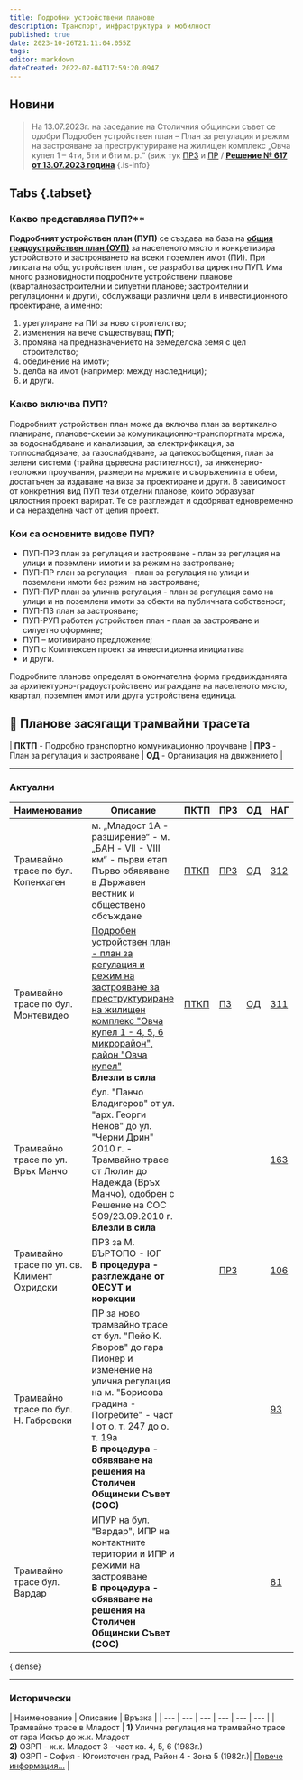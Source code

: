 ```yaml
---
title: Подробни устройствени планове
description: Транспорт, инфраструктура и мобилност
published: true
date: 2023-10-26T21:11:04.055Z
tags: 
editor: markdown
dateCreated: 2022-07-04T17:59:20.094Z
---
```


## Новини

> На 13.07.2023г. на заседание на Столичния общински съвет се одобри Подробен устройствен план – План за регулация и режим на застрояване за преструктуриране на жилищен комплекс  „Овча купел 1 – 4ти, 5ти и 6ти м. р.“  (виж тук [ПРЗ](https://nag.sofia.bg/ServerFiles/Zoomify?url=esoft.portal%2FDOKLADI%20DO%20SOS%2F2023%2FSAG18-TP00-512_05.07.2023%2FPZ.zif) и [ПР](https://nag.sofia.bg/ServerFiles/Zoomify?url=esoft.portal%2FDOKLADI%20DO%20SOS%2F2023%2FSAG18-TP00-512_05.07.2023%2FPR.zif) / [**Решение № 617 от 13.07.2023 година**](http://trinmo.org/bg/politics/sofia-council-decisions#%D1%80%D0%B5%D1%88%D0%B5%D0%BD%D0%B8%D0%B5-no-617-%D0%BE%D1%82-13072023-%D0%B3%D0%BE%D0%B4%D0%B8%D0%BD%D0%B0)
{.is-info}



## Tabs {.tabset}

### Какво представлява ПУП?**

**Подробният устройствен план (ПУП)** се създава на база на [**общия градоустройствен план (ОУП)**](/bg/planning-and-strategies/master-plan) за населеното място и конкретизира устройството и застрояването на всеки поземлен имот (ПИ). При липсата на общ устройствен план , се разработва директно ПУП. Има много разновидности подробните устройствени планове (кварталнозастроителни и силуетни планове; застроителни и регулационни и други), обслужващи различни цели в инвестиционното проектиране, а именно:

1.  урегулиране на ПИ за ново строителство;
2.  изменения на вече съществуващ **ПУП**;
3.  промяна на предназначението на земеделска земя с цел строителство;
4.  обединение на имоти;
5.  делба на имот (например: между наследници);
6.  и други.

### **Какво включва ПУП?**

Подробният устройствен план може да включва план за вертикално планиране, планове-схеми за комуникационно-транспортната мрежа, за водоснабдяване и канализация, за електрификация, за топлоснабдяване, за газоснабдяване, за далекосъобщения, план за зелени системи (трайна дървесна растителност), за инженерно-геоложки проучвания, размери на мрежите и съоръженията в обем, достатъчен за издаване на виза за проектиране и други. В зависимост от конкретния вид ПУП тези отделни планове, които образуват цялостния проект варират. Те се разглеждат и одобряват едновременно и са неразделна част от целия проект.

### Кои са основните видове ПУП?

-   ПУП-ПРЗ план за регулация и застрояване - план за регулация на улици и поземлени имоти и за режим на застрояване;
-   ПУП-ПР план за регулация - план за регулация на улици и поземлени имоти без режим на застрояване;
-   ПУП-ПУР план за улична регулация - план за регулация само на улици и на поземлени имоти за обекти на публичната собственост;
-   ПУП-ПЗ план за застрояване;
-   ПУП-РУП работен устройствен план - план за застрояване и силуетно оформяне;
-   ПУП – мотивирано предложение;
-   ПУП с Комплексен проект за инвестиционна инициатива
-   и други.

Подробните планове определят в окончателна форма предвижданията за архитектурно-градоустройствено изграждане на населеното място, квартал, поземлен имот или друга устройствена единица.

## 🚋 Планове засягащи трамвайни трасета
| **ПКТП** - Подробно транспортно комуникационно проучване | **ПРЗ** -  План за регулация и застрояване | **ОД** - Организация на движението |

---

### Актуални
| Наименование | Описание | ПКТП | ПРЗ | ОД | НАГ |
| --- | --- | --- | --- | --- | --- |
| Трамвайно трасе по бул. Копенхаген | м. „Младост 1А - разширение“ - м. „БАН - VII - VIII км“ - първи етап  <br>Първо обявяване в Държавен вестник и обществено обсъждане | [ПТКП](https://nag.sofia.bg/FileBrowser/File?path=esoft.portal%2FPUP%202022%2FMLADOST%20PRZ%20BAN%2FObqsnitelna%20zapiska%20PTKP_Redacted.pdf) | [ПРЗ](https://nag.sofia.bg/ServerFiles/Zoomify?url=esoft.portal%2FPUP%202022%2FMLADOST%20PRZ%20BAN%2FPRZ.zif) | [ОД](https://nag.sofia.bg/ServerFiles/Zoomify?url=esoft.portal%2FPUP%202022%2FMLADOST%20PRZ%20BAN%2FPOD.zif) | [312](https://nag.sofia.bg/SearchDevelopmentPlans/Info/312) |
| Трамвайно трасе по бул. Монтевидео | [Подробен устройствен план - план за регулация и режим на застрояване за преструктуриране на жилищен комплекс "Овча купел 1 - 4, 5, 6 микрорайон", район "Овча купел"]()  <br>**Влезли в сила** | [ПТКП](https://nag.sofia.bg/FileBrowser/File?path=esoft.portal%2FPUP%202022%2FOVCHA%20KUPEL%201%20-%204%2C5%2C6%2FPKTP_ob_zapiska_Redacted.pdf) | [ПЗ](https://nag.sofia.bg/SearchDevelopmentPlans/ViewAttachment?filename=esoft.portal%2FPUP%202022%2FOVCHA%20KUPEL%201%20-%204%2C5%2C6%2F01_PZ.zif) | [ОД](https://nag.sofia.bg/ServerFiles/Zoomify?url=esoft.portal%2FPUP%202022%2FOVCHA%20KUPEL%201%20-%204%2C5%2C6%2F02_PKTP.zif) | [311](https://nag.sofia.bg/SearchDevelopmentPlans/Info/311) |
| Трамвайно трасе по ул. Връх Манчо | бул. "Панчо Владигеров" от ул. "арх. Георги Ненов" до ул. "Черни Дрин"  <br>2010 г. - Трамвайно трасе от Люлин до Надежда (Връх Манчо), одобрен с Решение на СОС 509/23.09.2010 г.  <br>**Влезли в сила** |     |     |     | [163](https://nag.sofia.bg/SearchDevelopmentPlans/Info/163) |
| Трамвайно трасе по ул. св. Климент Охридски | ПРЗ за М. ВЪРТОПО - ЮГ  <br>**В процедура - разглеждане от ОЕСУТ и корекции** |     | [ПРЗ](https://nag.sofia.bg/ServerFiles/Zoomify?url=esoft%2Fplanove%2Fpodrobni%2F2013%2FPRZ_m_Vyrtopa-iug_r-n_Studentski%2F) |     | [106](https://nag.sofia.bg/SearchDevelopmentPlans/Info/106) |
| Трамвайно трасе по бул. Н. Габровски | ПР за ново трамвайно трасе от бул. "Пейо К. Яворов" до гара Пионер и изменение на улична регулация на м. "Борисова градина - Погребите" - част I от о. т. 247 до о. т. 19а  <br>**В процедура - обявяване на решения на Столичен Общински Съвет (СОС)** |     |     |     | [93](https://nag.sofia.bg/SearchDevelopmentPlans/Info/93) |
| Трамвайно трасе бул. Вардар | ИПУР на бул. "Вардар", ИПР на контактните територии и ИПР и режими на застрояване  <br>**В процедура - обявяване на решения на Столичен Общински Съвет (СОС)** |     |     |     | [81](https://nag.sofia.bg/SearchDevelopmentPlans/Info/81) |
{.dense}

---

### Исторически
| Наименование | Описание | Връзка |
| --- | --- | --- | --- | --- | --- |
| Трамвайно трасе в Младост | **1)** Улична регулация на трамвайно трасе от гара Искър до ж.к. Младост <br>**2)** ОЗРП - ж.к. Младост 3 - част кв. 4, 5, 6 (1983г.)<br> **3)** ОЗРП - София - Югоизточен град, Район 4 - Зона 5 (1982г.)| [Повече информация...](/bg/planning-and-strategies/tramway-mladost-80te) |


